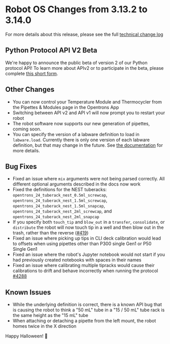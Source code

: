# Robot OS Changes from 3.13.2 to 3.14.0

For more details about this release, please see the full [technical change log][changelog]

[changelog]: https://github.com/Opentrons/opentrons/blob/edge/CHANGELOG.md

## Python Protocol API V2 Beta

We're happy to announce the public beta of version 2 of our Python protocol API! To learn more about APIv2 or to participate in the beta, please complete [this short form][apiv2-form]. 


## Other Changes

- You can now control your Temperature Module and Thermocycler from the Pipettes & Modules page in the Opentrons App
- Switching between API v2 and API v1 will now prompt you to restart your robot
- The robot software now supports our new generation of pipettes, coming soon.
- You can specify the version of a labware definition to load in `labware.load`. Currently there is only one version of each labware definition, but that may change in the future. See [the documentation][labware-versioning-docs] for more details.


## Bug Fixes
- Fixed an issue where `mix` arguments were not being parsed correctly. All different optional arguments described in the docs now work
- Fixed the definitions for the NEST tuberacks:  `opentrons_24_tuberack_nest_0.5ml_screwcap`, `opentrons_24_tuberack_nest_1.5ml_screwcap`, `opentrons_24_tuberack_nest_1.5ml_snapcap`, `opentrons_24_tuberack_nest_2ml_screwcap`, and `opentrons_24_tuberack_nest_2ml_snapcap`
- If you specify both `touch_tip` and `blow_out` in a `transfer`, `consolidate`, or `distribute` the robot will now touch tip in a well and then blow out in the trash, rather than the reverse ([#419][419])
- Fixed an issue where picking up tips in CLI deck calibration would lead to offsets when using pipettes other than P300 single Gen1 or P50 Single Gen1
- Fixed an issue where the robot's Jupyter notebook would not start if you had previously created notebooks with spaces in their names
- Fixed an issue where calibrating multiple tipracks would cause their calibrations to drift and behave incorrectly when running the protocol [#4288][4288]



## Known Issues

- While the underlying definition is correct, there is a known API bug that is causing the robot to think a "50 mL" tube in a "15 / 50 mL" tube rack is the same height as the "15 mL" tube
- When attaching or detaching a pipette from the left mount, the robot homes twice in the X direction

Happy Halloween! 🎃

[419]: https://github.com/Opentrons/opentrons/issues/419
[labware-versioning-docs]: https://docs.opentrons.com/v1/labware.html#labware-versions
[docs-v2-root]: https://docs.opentrons.com//v2/index.html
[apiv2-form]: https://opentrons-ux.typeform.com/to/jhccYV
[4288]: https://github.com/Opentrons/opentrons/issues/4288
